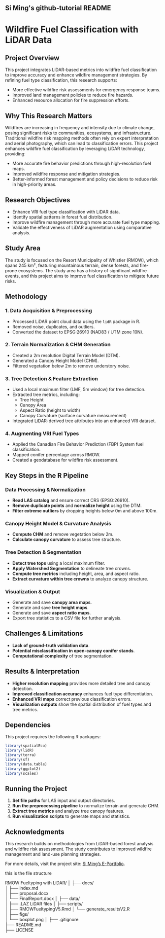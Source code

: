 ## Si Ming's github-tutorial README

# Wildfire Fuel Classification with LiDAR Data

## Project Overview
This project integrates LiDAR-based metrics into wildfire fuel classification to improve accuracy and enhance wildfire management strategies. By refining fuel type classification, this research supports:

- More effective wildfire risk assessments for emergency response teams.
- Improved land management policies to reduce fire hazards.
- Enhanced resource allocation for fire suppression efforts.

## Why This Research Matters
Wildfires are increasing in frequency and intensity due to climate change, posing significant risks to communities, ecosystems, and infrastructure. Traditional wildfire risk mapping methods often rely on expert interpretation and aerial photography, which can lead to classification errors. This project enhances wildfire fuel classification by leveraging LiDAR technology, providing:

- More accurate fire behavior predictions through high-resolution fuel maps.
- Improved wildfire response and mitigation strategies.
- Better-informed forest management and policy decisions to reduce risk in high-priority areas.

## Research Objectives
- Enhance VRI fuel type classification with LiDAR data.
- Identify spatial patterns in forest fuel distribution.
- Improve wildfire management through more accurate fuel type mapping.
- Validate the effectiveness of LiDAR augmentation using comparative analysis.

## Study Area
The study is focused on the Resort Municipality of Whistler (RMOW), which spans 245 km², featuring mountainous terrain, dense forests, and fire-prone ecosystems. The study area has a history of significant wildfire events, and this project aims to improve fuel classification to mitigate future risks.

## Methodology
### 1. Data Acquisition & Preprocessing
- Processed LiDAR point cloud data using the `lidR` package in R.
- Removed noise, duplicates, and outliers.
- Converted the dataset to EPSG:26910 (NAD83 / UTM zone 10N).

### 2. Terrain Normalization & CHM Generation
- Created a 2m resolution Digital Terrain Model (DTM).
- Generated a Canopy Height Model (CHM).
- Filtered vegetation below 2m to remove understory noise.

### 3. Tree Detection & Feature Extraction
- Used a local maximum filter (LMF, 5m window) for tree detection.
- Extracted tree metrics, including:
  - Tree Height
  - Canopy Area
  - Aspect Ratio (height to width)
  - Canopy Curvature (surface curvature measurement)
- Integrated LiDAR-derived tree attributes into an enhanced VRI dataset.

### 4. Augmenting VRI Fuel Types
- Applied the Canadian Fire Behavior Prediction (FBP) System fuel classification.
- Mapped conifer percentage across RMOW.
- Created a geodatabase for wildfire risk assessment.

## Key Steps in the R Pipeline
### Data Processing & Normalization
- **Read LAS catalog** and ensure correct CRS (EPSG:26910).
- **Remove duplicate points** and **normalize height** using the DTM.
- **Filter extreme outliers** by dropping heights below 0m and above 100m.

### Canopy Height Model & Curvature Analysis
- **Compute CHM** and remove vegetation below 2m.
- **Calculate canopy curvature** to assess tree structure.

### Tree Detection & Segmentation
- **Detect tree tops** using a local maximum filter.
- **Apply Watershed Segmentation** to delineate tree crowns.
- **Compute tree metrics** including height, area, and aspect ratio.
- **Extract curvature within tree crowns** to analyze canopy structure.

### Visualization & Output
- Generate and save **canopy area maps**.
- Generate and save **tree height maps**.
- Generate and save **aspect ratio maps**.
- Export tree statistics to a CSV file for further analysis.

## Challenges & Limitations
- **Lack of ground-truth validation data**.
- **Potential misclassification in open-canopy conifer stands**.
- **Computational complexity** of tree segmentation.

## Results & Interpretation
- **Higher resolution mapping** provides more detailed tree and canopy detection.
- **Improved classification accuracy** enhances fuel type differentiation.
- **Enhanced VRI maps** correct previous classification errors.
- **Visualization outputs** show the spatial distribution of fuel types and tree metrics.

## Dependencies
This project requires the following R packages:
```r
library(spatialEco)
library(lidR)
library(terra)
library(sf)
library(data.table)
library(ggplot2)
library(scales)
```

## Running the Project
1. **Set file paths** for LAS input and output directories.
2. **Run the preprocessing pipeline** to normalize terrain and generate CHM.
3. **Extract tree metrics** and analyze tree canopy features.
4. **Run visualization scripts** to generate maps and statistics.

## Acknowledgments
This research builds on methodologies from LiDAR-based forest analysis and wildfire risk assessment. The study contributes to improved wildfire management and land-use planning strategies.

For more details, visit the project site: [Si Ming’s E-Portfolio](https://applemilk25.github.io/E-Portfolio/).

this is the file structure

RMOW Fueltyping with LiDAR/
│
├── docs/             
│   ├── index.md     
│   ├── proposal.docx  
│   └── FinalReport.docx 
│
├── data/            
│   ├── .LAZ LiDAR files
│
├── scripts/         
│   ├── RMOWFueltypingV5.Rmd
│   └── generate_resultsV2.R  
│
├── figs/             
│   └── boxplot.png
│
├── .gitignore       
├── README.md        
├── LICENSE          
